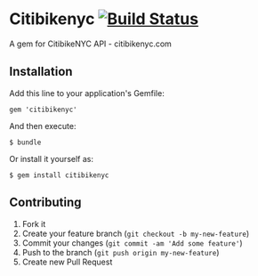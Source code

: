 # Citibikenyc [![Build Status](https://secure.travis-ci.org/edgar/citibikenyc.png?branch=master)][travis]
A gem for CitibikeNYC API - citibikenyc.com

[travis]: http://travis-ci.org/edgar/citibikenyc


## Installation

Add this line to your application's Gemfile:

    gem 'citibikenyc'

And then execute:

    $ bundle

Or install it yourself as:

    $ gem install citibikenyc


## Contributing

1. Fork it
2. Create your feature branch (`git checkout -b my-new-feature`)
3. Commit your changes (`git commit -am 'Add some feature'`)
4. Push to the branch (`git push origin my-new-feature`)
5. Create new Pull Request
